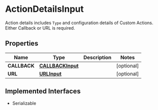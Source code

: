 

# ActionDetailsInput

Action details includes `Type` and configuration details of Custom Actions. Either Callback or URL is required.

## Properties

| Name | Type | Description | Notes |
|------------ | ------------- | ------------- | -------------|
|**CALLBACK** | [**CALLBACKInput**](CALLBACKInput.md) |  |  [optional] |
|**URL** | [**URLInput**](URLInput.md) |  |  [optional] |


## Implemented Interfaces

* Serializable



